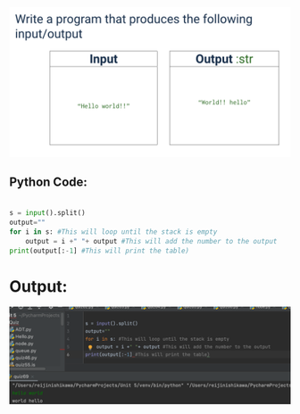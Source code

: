 ![](quiz69q.png)

## Python Code:
```.py

s = input().split() 
output=""
for i in s: #This will loop until the stack is empty
    output = i +" "+ output #This will add the number to the output
print(output[:-1] #This will print the table)
```

# Output:
![](quiz69out.png)
